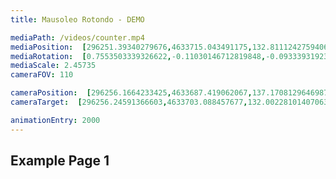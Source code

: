 ```yaml
---
title: Mausoleo Rotondo - DEMO

mediaPath: /videos/counter.mp4
mediaPosition:  [296251.39340279676,4633715.043491175,132.81112427594064]
mediaRotation:  [0.7553503339326622,-0.11030146712819848,-0.09333931923736666,0.6391926398680505]
mediaScale: 2.45735
cameraFOV: 110

cameraPosition:  [296256.1664233425,4633687.419062067,137.17081296469874]
cameraTarget:  [296256.24591366603,4633703.088457677,132.00228101407063]

animationEntry: 2000
---
```


## Example Page 1
